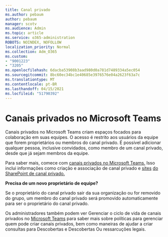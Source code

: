 ```yaml
---
title: Canal privado
ms.author: pebaum
author: pebaum
manager: scotv
ms.audience: Admin
ms.topic: article
ms.service: o365-administration
ROBOTS: NOINDEX, NOFOLLOW
localization_priority: Normal
ms.collection: Adm_O365
ms.custom:
- "9001223"
- "3205"
ms.openlocfilehash: 6dacba53908b3aad980d0a781d7489334a5ec054
ms.sourcegitcommit: 8bc60ec34bc1e40685e3976576e04a2623f63a7c
ms.translationtype: MT
ms.contentlocale: pt-BR
ms.lasthandoff: 04/15/2021
ms.locfileid: "51790392"
---
```

# <a name="private-channels-in-microsoft-teams"></a>Canais privados no Microsoft Teams

Canais privados no Microsoft Teams criam espaços focados para colaboração em suas equipes. O acesso é restrito aos usuários da equipe que forem proprietários ou membros do canal privado. É possível adicionar qualquer pessoa, inclusive convidados, como membro de um canal privado, desde que já sejam membros da equipe.

Para saber mais, comece com [canais privados no Microsoft Teams.](https://docs.microsoft.com/MicrosoftTeams/private-channels) Isso inclui informações como criação e associação de canal privado e [sites](https://docs.microsoft.com/MicrosoftTeams/private-channels#private-channel-creation-and-membership) [do SharePoint de canal privado.](https://docs.microsoft.com/MicrosoftTeams/private-channels#private-channel-sharepoint-sites)

**Precisa de um novo proprietário de equipe?**

Se o proprietário do canal privado sair da sua organização ou for removido do grupo, um membro do canal privado será promovido automaticamente para ser o proprietário do canal privado.

Os administradores também podem ver Gerenciar o ciclo de vida de canais privados no [Microsoft Teams](https://docs.microsoft.com/MicrosoftTeams/private-channels-life-cycle-management) para saber mais sobre políticas para gerenciar quem pode criar canais privados, bem como maneiras de ajudar a criar consultas para Descobertas e Descobertas Ou ressarcuções legais.

